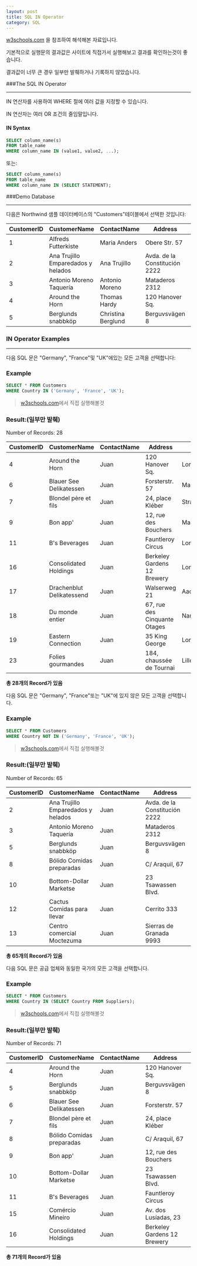 ```yaml
---
layout: post
title: SQL IN Operator
category: SQL
---
```




[w3schools.com](www.w3schools.com/sql) 을 참조하여 해석해본 자료입니다.

기본적으로 실행문의 결과값은 사이트에 직접가서 실행해보고 결과를 확인하는것이 좋습니다.

결과값이 너무 큰 경우 일부만 발췌하거나 기록하지 않았습니다.





###The SQL IN Operator

---



IN 연산자를 사용하여 WHERE 절에 여러 값을 지정할 수 있습니다.

IN 연산자는 여러 OR 조건의 줄임말입니다.



#### IN Syntax

```sql
SELECT column_name(s)
FROM table_name
WHERE column_name IN (value1, value2, ...);
```



또는:



```sql
SELECT column_name(s)
FROM table_name
WHERE column_name IN (SELECT STATEMENT);
```





###Demo Database

---



다음은 Northwind 샘플 데이터베이스의 "Customers"테이블에서 선택한 것입니다:



| CustomerID | CustomerName                       | ContactName        | Address                       | City        | PostalCode | Country |
| ---------- | ---------------------------------- | ------------------ | ----------------------------- | ----------- | ---------- | ------- |
| 1          | Alfreds Futterkiste                | Maria Anders       | Obere Str. 57                 | Berlin      | 12209      | Germany |
| 2          | Ana Trujillo Emparedados y helados | Ana Trujillo       | Avda. de la Constitución 2222 | México D.F. | 05021      | Mexico  |
| 3          | Antonio Moreno Taquería            | Antonio Moreno     | Mataderos 2312                | México D.F. | 05023      | Mexico  |
| 4          | Around the Horn                    | Thomas Hardy       | 120 Hanover Sq.               | London      | WA1 1DP    | UK      |
| 5          | Berglunds snabbköp                 | Christina Berglund | Berguvsvägen 8                | Luleå       | S-958 22   | Sweden  |



### IN Operator Examples

---



다음 SQL 문은 "Germany", "France"및 "UK"에있는 모든 고객을 선택합니다:



### Example

```sql
SELECT * FROM Customers
WHERE Country IN ('Germany', 'France', 'UK');
```

> [w3schools.com](www.w3schools.com/sql)에서 직접 실행해볼것



### Result:(일부만 발췌)

Number of Records: 28

| CustomerID | CustomerName              | ContactName | Address                      | City       | PostalCode | Country |
| ---------- | ------------------------- | ----------- | ---------------------------- | ---------- | ---------- | ------- |
| 4          | Around the Horn           | Juan        | 120 Hanover Sq.              | London     | WA1 1DP    | UK      |
| 6          | Blauer See Delikatessen   | Juan        | Forsterstr. 57               | Mannheim   | 68306      | Germany |
| 7          | Blondel père et fils      | Juan        | 24, place Kléber             | Strasbourg | 67000      | France  |
| 9          | Bon app'                  | Juan        | 12, rue des Bouchers         | Marseille  | 13008      | France  |
| 11         | B's Beverages             | Juan        | Fauntleroy Circus            | London     | EC2 5NT    | UK      |
| 16         | Consolidated Holdings     | Juan        | Berkeley Gardens 12 Brewery  | London     | WX1 6LT    | UK      |
| 17         | Drachenblut Delikatessend | Juan        | Walserweg 21                 | Aachen     | 52066      | Germany |
| 18         | Du monde entier           | Juan        | 67, rue des Cinquante Otages | Nantes     | 44000      | France  |
| 19         | Eastern Connection        | Juan        | 35 King George               | London     | WX3 6FW    | UK      |
| 23         | Folies gourmandes         | Juan        | 184, chaussée de Tournai     | Lille      | 59000      | France  |

**총 28개의 Record가 있음**



다음 SQL 문은 "Germany", "France"또는 "UK"에 있지 않은 모든 고객을 선택합니다.



### Example

```sql
SELECT * FROM Customers
WHERE Country NOT IN ('Germany', 'France', 'UK');
```

> [w3schools.com](www.w3schools.com/sql)에서 직접 실행해볼것



### Result:(일부만 발췌)

Number of Records: 65

| CustomerID | CustomerName                       | ContactName | Address                       | City         | PostalCode | Country   |
| ---------- | ---------------------------------- | ----------- | ----------------------------- | ------------ | ---------- | --------- |
| 2          | Ana Trujillo Emparedados y helados | Juan        | Avda. de la Constitución 2222 | México D.F.  | 05021      | Mexico    |
| 3          | Antonio Moreno Taquería            | Juan        | Mataderos 2312                | México D.F.  | 05023      | Mexico    |
| 5          | Berglunds snabbköp                 | Juan        | Berguvsvägen 8                | Luleå        | S-958 22   | Sweden    |
| 8          | Bólido Comidas preparadas          | Juan        | C/ Araquil, 67                | Madrid       | 28023      | Spain     |
| 10         | Bottom-Dollar Marketse             | Juan        | 23 Tsawassen Blvd.            | Tsawassen    | T2F 8M4    | Canada    |
| 12         | Cactus Comidas para llevar         | Juan        | Cerrito 333                   | Buenos Aires | 1010       | Argentina |
| 13         | Centro comercial Moctezuma         | Juan        | Sierras de Granada 9993       | México D.F.  | 05022      | Mexico    |

**총 65개의 Record가 있음**



다음 SQL 문은 공급 업체와 동일한 국가의 모든 고객을 선택합니다.

 

### Example

```sql
SELECT * FROM Customers
WHERE Country IN (SELECT Country FROM Suppliers);
```

> [w3schools.com](www.w3schools.com/sql)에서 직접 실행해볼것



### Result:(일부만 발췌)

Number of Records: 71

| CustomerID | CustomerName              | ContactName | Address                     | City       | PostalCode | Country |
| ---------- | ------------------------- | ----------- | --------------------------- | ---------- | ---------- | ------- |
| 4          | Around the Horn           | Juan        | 120 Hanover Sq.             | London     | WA1 1DP    | UK      |
| 5          | Berglunds snabbköp        | Juan        | Berguvsvägen 8              | Luleå      | S-958 22   | Sweden  |
| 6          | Blauer See Delikatessen   | Juan        | Forsterstr. 57              | Mannheim   | 68306      | Germany |
| 7          | Blondel père et fils      | Juan        | 24, place Kléber            | Strasbourg | 67000      | France  |
| 8          | Bólido Comidas preparadas | Juan        | C/ Araquil, 67              | Madrid     | 28023      | Spain   |
| 9          | Bon app'                  | Juan        | 12, rue des Bouchers        | Marseille  | 13008      | France  |
| 10         | Bottom-Dollar Marketse    | Juan        | 23 Tsawassen Blvd.          | Tsawassen  | T2F 8M4    | Canada  |
| 11         | B's Beverages             | Juan        | Fauntleroy Circus           | London     | EC2 5NT    | UK      |
| 15         | Comércio Mineiro          | Juan        | Av. dos Lusíadas, 23        | São Paulo  | 05432-043  | Brazil  |
| 16         | Consolidated Holdings     | Juan        | Berkeley Gardens 12 Brewery | London     | WX1 6LT    | UK      |

**총 71개의 Record가 있음** 



